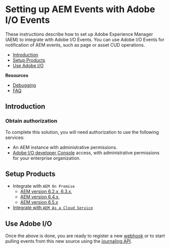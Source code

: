 <!--:navorder:1-->

# Setting up AEM Events with Adobe I/O Events

These instructions describe how to set up Adobe Experience Manager (AEM) to integrate with Adobe I/O Events.
You can use Adobe I/O Events for notification of AEM events, such as page or asset CUD operations.

- [Introduction](#introduction)
- [Setup Products](#setup-products)
- [Use Adobe I/O](#use-adobe-io)

**Resources**
- [Debugging](../support/debug.md)
- [FAQ](../support/faq.md)

## Introduction

### Obtain authorization

To complete this solution, you will need authorization to use the following services:

*   An AEM instance with administrative permissions. 
*   [Adobe I/O developer Console](https://adobe.io/console) access, with administrative permissions for your enterprise organization.


## Setup Products

* Integrate with `AEM On Premise`
  * [AEM version 6.2.x, 6.3.x](../aem/aem_on_premise_install_6.3.md), 
  * [AEM version 6.4.x](../aem/aem_on_premise_install_6.4.md), 
  * [AEM version 6.5.x](../aem/aem_on_premise_install_6.5.md)
* [Integrate with `AEM As a Cloud Service` ](../aem/aem_skyline_install.md)

## Use Adobe I/O

Once the above is done, you are ready to register a new [webhook](../intro/webhook_docs_intro.md) 
or to start pulling events from this new source using the [journaling API](../api/journaling_api.md).


